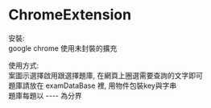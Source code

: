 # ChromeExtension 

安裝: <br />
google chrome 使用未封裝的擴充 <br />

使用方式: <br />
案圖示選擇啟用跟選擇題庫, 在網頁上圈選需要查詢的文字即可<br />
題庫請放在 examDataBase 裡, 用物件包裝key與字串 <br />
題庫每題以 ---- 為分界
